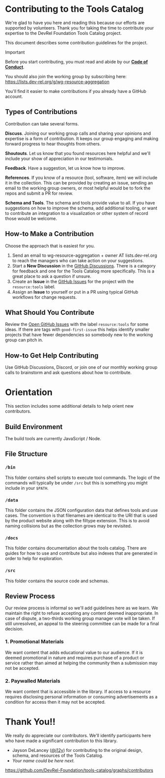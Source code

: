 
# Contributing to the Tools Catalog

We're glad to have you here and reading this because our efforts are supported by volunteers. Thank you for taking the time to contribute your expertise to the DevRel Foundation Tools Catalog project.

This document describes some contribution guidelines for the project.

> [!IMPORTANT]
> Before you start contributing, you must read and abide by our
> **[Code of Conduct](./CODE_OF_CONDUCT.md)**.

You should also join the working group by subscribing here:
https://lists.dev-rel.org/g/wg-resource-aggregation

You'll find it easier to make contributions if you already have a GitHub account.

## Types of Contributions

Contribution can take several forms.

**Discuss**. Joining our working group calls and sharing your opinions and expertise is a form of contribution. It keeps our group engaging and making forward progress to hear thoughts from others.

**Shoutouts**. Let us know that you found resources here helpful and we'll include your show of appreciation in our testimonials.

**Feedback**. Have a suggestion, let us know how to improve.

**References**. If you know of a resource (tool, software, item) we will include it in the collection. This can be provided by creating an issue, sending an email to the working group owners, or most helpful would be to fork the repos and submit a PR for review.

**Schema and Tools**. The schema and tools provide value to all. If you have suggestions on how to improve the schema, add additional tooling, or want to contribute an integration to a visualization or other system of record those would be welcome.

## How-to Make a Contribution

Choose the approach that is easiest for you. 

1. Send an email to wg-resource-aggregation + owner AT lists.dev-rel.org to reach the managers who can take action on your suggestions.
2. Start a **New Discussion** in the [GitHub Discussions](https://github.com/DevRel-Foundation/wg-resource-aggregation/discussions). There is a category for feedback and one for the Tools Catalog more specifically. This is a great place to ask a question if unsure.
3. Create an **Issue** in the [GitHub Issues](https://github.com/DevRel-Foundation/wg-resource-aggregation/issues?q=is%3Aissue%20state%3Aopen%20label%3Aresource%3Atools) for the project with the `resource:tools` label.
4. Assign an **Issue** to yourself or put in a PR using typical GitHub workflows for change requests.

## What Should You Contribute

Review the [Open GitHub Issues](https://github.com/DevRel-Foundation/wg-resource-aggregation/issues?q=is%3Aissue%20state%3Aopen%20label%3Aresource%3Atools) with the label `resource:tools` for some ideas. If there are tags with `good-first-issue` this helps identify smaller projects that have fewer dependencies so somebody new to the working group can pitch in.

## How-to Get Help Contributing

Use GitHub Discussions, Discord, or join one of our monthly working group calls to brainstorm and ask questions about how to contribute.

# Orientation

This section includes some additional details to help orient new contributors.

## Build Environment

The build tools are currently JavaScript / Node.

## File Structure

### `/bin` 

This folder contains shell scripts to execute tool commands. The logic of the commands will typically be under `/src` but this is something you might include in your `$PATH`.

### `/data` 

This folder contains the JSON configuration data that defines tools and use cases. The convention is that filenames are identical to the URI that is used by the product website along with the filtype extension. This is to avoid naming collisions but as the collection grows may be revisited.

### `/docs`

This folder contains documentation about the tools catalog. There are guides for how to use and contribute but also indexes that are generated in order to help for exploration.

### `/src`

This folder contains the source code and schemas.

## Review Process

Our review process is informal so we'll add guidelines here as we learn. We maintain the right to refuse accepting any content deemed inappropriate. In case of dispute, a two-thirds working group manager vote will be taken. If still unresolved, an appeal to the steering committee can be made for a final decision.

### 1. Promotional Materials

We want content that adds educational value to our audience. If it is deemed promotional in nature and requires purchase of a product or service rather than aimed at helping the community then a submission may not be accepted.

### 2. Paywalled Materials

We want content that is accessible in the library. If access to a resource requires disclosing personal information or consuming advertisements as a condition for access then it may not be accepted.

# Thank You!!

We really do appreciate our contributors. We'll identify participants here who have made a significant contribution to this library.

- Jayson DeLancey ([@j12y](https://github.com/j12y)) for contributing to the original design, schema, and resources of the Tools Catalog.
- *Your name could be here next.*

https://github.com/DevRel-Foundation/tools-catalog/graphs/contributors

